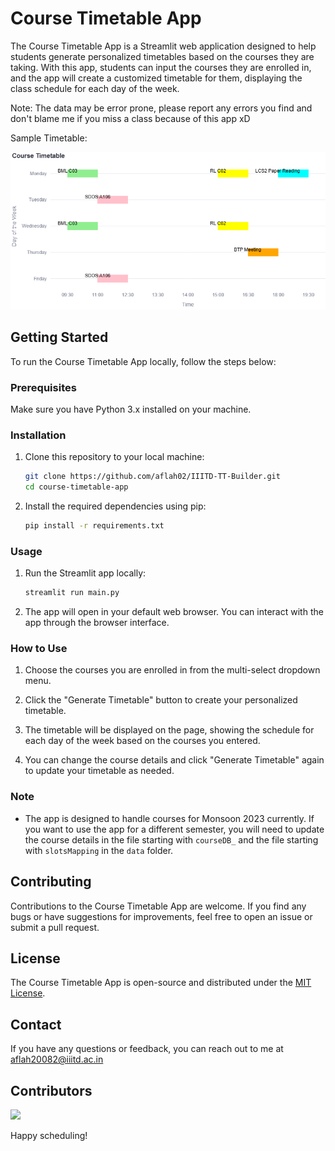 # Course Timetable App

The Course Timetable App is a Streamlit web application designed to help students generate personalized timetables based on the courses they are taking. With this app, students can input the courses they are enrolled in, and the app will create a customized timetable for them, displaying the class schedule for each day of the week.

Note: The data may be error prone, please report any errors you find and don't blame me if you miss a class because of this app xD

Sample Timetable:

![Sample Timetable](TT.png)

## Getting Started

To run the Course Timetable App locally, follow the steps below:

### Prerequisites

Make sure you have Python 3.x installed on your machine.

### Installation

1. Clone this repository to your local machine:

   ```bash
   git clone https://github.com/aflah02/IIITD-TT-Builder.git
   cd course-timetable-app
   ```

2. Install the required dependencies using pip:

   ```bash
   pip install -r requirements.txt
   ```

### Usage

1. Run the Streamlit app locally:

   ```bash
   streamlit run main.py
   ```

2. The app will open in your default web browser. You can interact with the app through the browser interface.

### How to Use

1. Choose the courses you are enrolled in from the multi-select dropdown menu.

2. Click the "Generate Timetable" button to create your personalized timetable.

3. The timetable will be displayed on the page, showing the schedule for each day of the week based on the courses you entered.

4. You can change the course details and click "Generate Timetable" again to update your timetable as needed.

### Note

- The app is designed to handle courses for Monsoon 2023 currently. If you want to use the app for a different semester, you will need to update the course details in the file starting with `courseDB_` and the file starting with `slotsMapping` in the `data` folder.

## Contributing

Contributions to the Course Timetable App are welcome. If you find any bugs or have suggestions for improvements, feel free to open an issue or submit a pull request.

## License

The Course Timetable App is open-source and distributed under the [MIT License](https://opensource.org/licenses/MIT).

## Contact

If you have any questions or feedback, you can reach out to me at [aflah20082@iiitd.ac.in](mailto:aflah20082@iiitd.ac.in)

## Contributors

<a href="https://github.com/aflah02/IIITD-TT-Builder/graphs/contributors">
  <img src="https://contrib.rocks/image?repo=aflah02/IIITD-TT-Builder" />
</a>

Happy scheduling!
